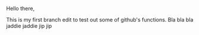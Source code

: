 Hello there,

This is my first branch edit to test out some of github's functions.
Bla bla bla jaddie jaddie jip jip
